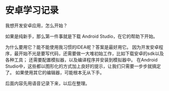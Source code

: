 安卓学习记录
======

我想开发安卓应用，怎么开始？

如果是纯新手，那么第一件事就是下载 Android Studio，在它的帮助下开始。

为什么要用它？能不能使用我习惯的IDEA呢？答案是最好用它。
因为开发安卓程序，最开始不光是要写代码，还需要做一大堆初始工作，比如下载安卓的sdk以及各种工具；
还需要配置模拟器，以及编译程序并安装到模拟器中。
在Android Studio中，这些都以图形化的方式加上良好的提示，让我们只需要一步步就搞定了。
如果使用其它的编辑器，可能根本无从下手。

后面内容先用语音记录下来，以后在整理。
